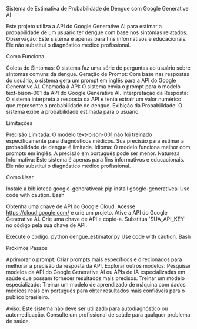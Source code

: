 Sistema de Estimativa de Probabilidade de Dengue com Google Generative AI

Este projeto utiliza a API do Google Generative AI para estimar a probabilidade de um usuário ter dengue com base nos sintomas relatados. Observação: Este sistema é apenas para fins informativos e educacionais. Ele não substitui o diagnóstico médico profissional.

Como Funciona

Coleta de Sintomas: O sistema faz uma série de perguntas ao usuário sobre sintomas comuns da dengue. Geração de Prompt: Com base nas respostas do usuário, o sistema gera um prompt em inglês para a API do Google Generative AI. Chamada à API: O sistema envia o prompt para o modelo text-bison-001 da API do Google Generative AI. Interpretação da Resposta: O sistema interpreta a resposta da API e tenta extrair um valor numérico que represente a probabilidade de dengue. Exibição da Probabilidade: O sistema exibe a probabilidade estimada para o usuário.

Limitações

Precisão Limitada: O modelo text-bison-001 não foi treinado especificamente para diagnósticos médicos. Sua precisão para estimar a probabilidade de dengue é limitada. Idioma: O modelo funciona melhor com prompts em inglês. A precisão em português pode ser menor. Natureza Informativa: Este sistema é apenas para fins informativos e educacionais. Ele não substitui o diagnóstico médico profissional.

Como Usar

Instale a biblioteca google-generativeai: pip install google-generativeai Use code with caution. Bash

Obtenha uma chave de API do Google Cloud: Acesse https://cloud.google.com/ e crie um projeto. Ative a API do Google Generative AI. Crie uma chave de API e copie-a. Substitua 'SUA_API_KEY' no código pela sua chave de API.

Execute o código: python dengue_estimator.py Use code with caution. Bash

Próximos Passos

Aprimorar o prompt: Criar prompts mais específicos e direcionados para melhorar a precisão da resposta da API. Explorar outros modelos: Pesquisar modelos da API do Google Generative AI ou APIs de IA especializadas em saúde que possam fornecer resultados mais precisos. Treinar um modelo especializado: Treinar um modelo de aprendizado de máquina com dados médicos reais em português para obter resultados mais confiáveis para o público brasileiro.

Aviso: Este sistema não deve ser utilizado para autodiagnóstico ou automedicação. Consulte um profissional de saúde para qualquer problema de saúde.
